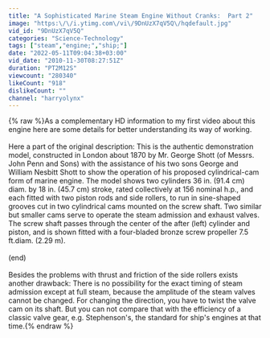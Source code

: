 ```yaml
---
title: "A Sophisticated Marine Steam Engine Without Cranks:  Part 2"
image: "https:\/\/i.ytimg.com\/vi\/9DnUzX7qV5Q\/hqdefault.jpg"
vid_id: "9DnUzX7qV5Q"
categories: "Science-Technology"
tags: ["steam","engine;","ship;"]
date: "2022-05-11T09:04:38+03:00"
vid_date: "2010-11-30T08:27:51Z"
duration: "PT2M12S"
viewcount: "280340"
likeCount: "918"
dislikeCount: ""
channel: "harryolynx"
---
```

{% raw %}As a complementary HD information to my first video about this engine here are some details for better understanding its way of working.<br /><br />Here a part of the original description:  This is the authentic demonstration model, constructed in London about 1870 by Mr. George Shott (of Messrs. John Penn and Sons) with the assistance of his two sons George and  William Nesbitt Shott to show the operation of his proposed cylindrical-cam form of marine engine. The model shows two cylinders 36 in. (91.4 cm) diam. by 18 in. (45.7 cm) stroke, rated collectively at 156 nominal h.p., and each fitted with two piston rods and side rollers, to run in sine-shaped grooves cut in two cylindrical cams mounted on the screw shaft. Two similar but smaller cams serve to operate the steam admission and exhaust valves. The screw shaft passes through the center of the after (left) cylinder and piston, and is shown fitted with a four-bladed bronze screw propeller 7.5 ft.diam. (2.29 m).<br /><br />(end)<br /><br />Besides the problems with thrust and friction of the side rollers exists another drawback: There is no possibility for the exact timing of steam admission except at full steam, because the amplitude of the steam valves cannot be changed. For changing the direction, you have to twist the valve cam on its shaft. But you can not compare that with the efficiency of a classic valve gear, e.g. Stephenson's, the standard for ship's engines at that time.{% endraw %}
